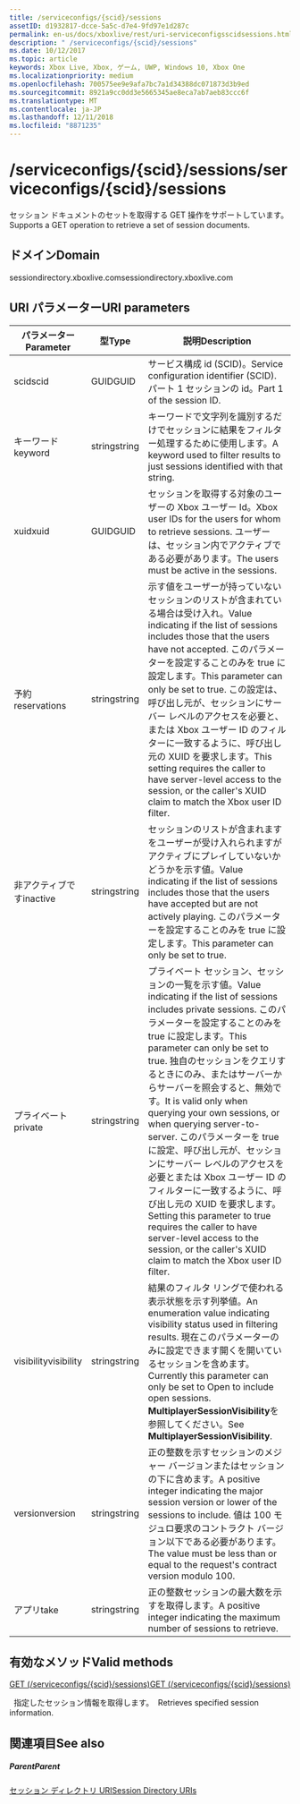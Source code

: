 ```yaml
---
title: /serviceconfigs/{scid}/sessions
assetID: d1932817-dcce-5a5c-d7e4-9fd97e1d287c
permalink: en-us/docs/xboxlive/rest/uri-serviceconfigsscidsessions.html
description: " /serviceconfigs/{scid}/sessions"
ms.date: 10/12/2017
ms.topic: article
keywords: Xbox Live, Xbox, ゲーム, UWP, Windows 10, Xbox One
ms.localizationpriority: medium
ms.openlocfilehash: 700575ee9e9afa7bc7a1d34388dc071873d3b9ed
ms.sourcegitcommit: 8921a9cc0dd3e5665345ae8eca7ab7aeb83ccc6f
ms.translationtype: MT
ms.contentlocale: ja-JP
ms.lasthandoff: 12/11/2018
ms.locfileid: "8871235"
---
```

# <a name="serviceconfigsscidsessions"></a><span data-ttu-id="ba759-104">/serviceconfigs/{scid}/sessions</span><span class="sxs-lookup"><span data-stu-id="ba759-104">/serviceconfigs/{scid}/sessions</span></span>
<span data-ttu-id="ba759-105">セッション ドキュメントのセットを取得する GET 操作をサポートしています。</span><span class="sxs-lookup"><span data-stu-id="ba759-105">Supports a GET operation to retrieve a set of session documents.</span></span> 
<a id="ID4EO"></a>

 
## <a name="domain"></a><span data-ttu-id="ba759-106">ドメイン</span><span class="sxs-lookup"><span data-stu-id="ba759-106">Domain</span></span>
<span data-ttu-id="ba759-107">sessiondirectory.xboxlive.com</span><span class="sxs-lookup"><span data-stu-id="ba759-107">sessiondirectory.xboxlive.com</span></span>  
<a id="ID4ET"></a>

 
## <a name="uri-parameters"></a><span data-ttu-id="ba759-108">URI パラメーター</span><span class="sxs-lookup"><span data-stu-id="ba759-108">URI parameters</span></span>
 
| <span data-ttu-id="ba759-109">パラメーター</span><span class="sxs-lookup"><span data-stu-id="ba759-109">Parameter</span></span>| <span data-ttu-id="ba759-110">型</span><span class="sxs-lookup"><span data-stu-id="ba759-110">Type</span></span>| <span data-ttu-id="ba759-111">説明</span><span class="sxs-lookup"><span data-stu-id="ba759-111">Description</span></span>| 
| --- | --- | --- | 
| <span data-ttu-id="ba759-112">scid</span><span class="sxs-lookup"><span data-stu-id="ba759-112">scid</span></span>| <span data-ttu-id="ba759-113">GUID</span><span class="sxs-lookup"><span data-stu-id="ba759-113">GUID</span></span>| <span data-ttu-id="ba759-114">サービス構成 id (SCID)。</span><span class="sxs-lookup"><span data-stu-id="ba759-114">Service configuration identifier (SCID).</span></span> <span data-ttu-id="ba759-115">パート 1 セッションの id。</span><span class="sxs-lookup"><span data-stu-id="ba759-115">Part 1 of the session ID.</span></span>| 
| <span data-ttu-id="ba759-116">キーワード</span><span class="sxs-lookup"><span data-stu-id="ba759-116">keyword</span></span>| <span data-ttu-id="ba759-117">string</span><span class="sxs-lookup"><span data-stu-id="ba759-117">string</span></span>| <span data-ttu-id="ba759-118">キーワードで文字列を識別するだけでセッションに結果をフィルター処理するために使用します。</span><span class="sxs-lookup"><span data-stu-id="ba759-118">A keyword used to filter results to just sessions identified with that string.</span></span>| 
| <span data-ttu-id="ba759-119">xuid</span><span class="sxs-lookup"><span data-stu-id="ba759-119">xuid</span></span>| <span data-ttu-id="ba759-120">GUID</span><span class="sxs-lookup"><span data-stu-id="ba759-120">GUID</span></span>| <span data-ttu-id="ba759-121">セッションを取得する対象のユーザーの Xbox ユーザー Id。</span><span class="sxs-lookup"><span data-stu-id="ba759-121">Xbox user IDs for the users for whom to retrieve sessions.</span></span> <span data-ttu-id="ba759-122">ユーザーは、セッション内でアクティブである必要があります。</span><span class="sxs-lookup"><span data-stu-id="ba759-122">The users must be active in the sessions.</span></span>| 
| <span data-ttu-id="ba759-123">予約</span><span class="sxs-lookup"><span data-stu-id="ba759-123">reservations</span></span>| <span data-ttu-id="ba759-124">string</span><span class="sxs-lookup"><span data-stu-id="ba759-124">string</span></span>| <span data-ttu-id="ba759-125">示す値をユーザーが持っていないセッションのリストが含まれている場合は受け入れ。</span><span class="sxs-lookup"><span data-stu-id="ba759-125">Value indicating if the list of sessions includes those that the users have not accepted.</span></span> <span data-ttu-id="ba759-126">このパラメーターを設定することのみを true に設定します。</span><span class="sxs-lookup"><span data-stu-id="ba759-126">This parameter can only be set to true.</span></span> <span data-ttu-id="ba759-127">この設定は、呼び出し元が、セッションにサーバー レベルのアクセスを必要と、または Xbox ユーザー ID のフィルターに一致するように、呼び出し元の XUID を要求します。</span><span class="sxs-lookup"><span data-stu-id="ba759-127">This setting requires the caller to have server-level access to the session, or the caller's XUID claim to match the Xbox user ID filter.</span></span> | 
| <span data-ttu-id="ba759-128">非アクティブです</span><span class="sxs-lookup"><span data-stu-id="ba759-128">inactive</span></span>| <span data-ttu-id="ba759-129">string</span><span class="sxs-lookup"><span data-stu-id="ba759-129">string</span></span>| <span data-ttu-id="ba759-130">セッションのリストが含まれますをユーザーが受け入れられますがアクティブにプレイしていないかどうかを示す値。</span><span class="sxs-lookup"><span data-stu-id="ba759-130">Value indicating if the list of sessions includes those that the users have accepted but are not actively playing.</span></span> <span data-ttu-id="ba759-131">このパラメーターを設定することのみを true に設定します。</span><span class="sxs-lookup"><span data-stu-id="ba759-131">This parameter can only be set to true.</span></span>| 
| <span data-ttu-id="ba759-132">プライベート</span><span class="sxs-lookup"><span data-stu-id="ba759-132">private</span></span>| <span data-ttu-id="ba759-133">string</span><span class="sxs-lookup"><span data-stu-id="ba759-133">string</span></span>| <span data-ttu-id="ba759-134">プライベート セッション、セッションの一覧を示す値。</span><span class="sxs-lookup"><span data-stu-id="ba759-134">Value indicating if the list of sessions includes private sessions.</span></span> <span data-ttu-id="ba759-135">このパラメーターを設定することのみを true に設定します。</span><span class="sxs-lookup"><span data-stu-id="ba759-135">This parameter can only be set to true.</span></span> <span data-ttu-id="ba759-136">独自のセッションをクエリするときにのみ、またはサーバーからサーバーを照会すると、無効です。</span><span class="sxs-lookup"><span data-stu-id="ba759-136">It is valid only when querying your own sessions, or when querying server-to-server.</span></span> <span data-ttu-id="ba759-137">このパラメーターを true に設定、呼び出し元が、セッションにサーバー レベルのアクセスを必要とまたは Xbox ユーザー ID のフィルターに一致するように、呼び出し元の XUID を要求します。</span><span class="sxs-lookup"><span data-stu-id="ba759-137">Setting this parameter to true requires the caller to have server-level access to the session, or the caller's XUID claim to match the Xbox user ID filter.</span></span> | 
| <span data-ttu-id="ba759-138">visibility</span><span class="sxs-lookup"><span data-stu-id="ba759-138">visibility</span></span>| <span data-ttu-id="ba759-139">string</span><span class="sxs-lookup"><span data-stu-id="ba759-139">string</span></span>| <span data-ttu-id="ba759-140">結果のフィルタ リングで使われる表示状態を示す列挙値。</span><span class="sxs-lookup"><span data-stu-id="ba759-140">An enumeration value indicating visibility status used in filtering results.</span></span> <span data-ttu-id="ba759-141">現在このパラメーターのみに設定できます開くを開いているセッションを含めます。</span><span class="sxs-lookup"><span data-stu-id="ba759-141">Currently this parameter can only be set to Open to include open sessions.</span></span> <span data-ttu-id="ba759-142"><b>MultiplayerSessionVisibility</b>を参照してください。</span><span class="sxs-lookup"><span data-stu-id="ba759-142">See <b>MultiplayerSessionVisibility</b>.</span></span>| 
| <span data-ttu-id="ba759-143">version</span><span class="sxs-lookup"><span data-stu-id="ba759-143">version</span></span>| <span data-ttu-id="ba759-144">string</span><span class="sxs-lookup"><span data-stu-id="ba759-144">string</span></span>| <span data-ttu-id="ba759-145">正の整数を示すセッションのメジャー バージョンまたはセッションの下に含めます。</span><span class="sxs-lookup"><span data-stu-id="ba759-145">A positive integer indicating the major session version or lower of the sessions to include.</span></span> <span data-ttu-id="ba759-146">値は 100 モジュロ要求のコントラクト バージョン以下である必要があります。</span><span class="sxs-lookup"><span data-stu-id="ba759-146">The value must be less than or equal to the request's contract version modulo 100.</span></span>| 
| <span data-ttu-id="ba759-147">アプリ</span><span class="sxs-lookup"><span data-stu-id="ba759-147">take</span></span>| <span data-ttu-id="ba759-148">string</span><span class="sxs-lookup"><span data-stu-id="ba759-148">string</span></span>| <span data-ttu-id="ba759-149">正の整数セッションの最大数を示すを取得します。</span><span class="sxs-lookup"><span data-stu-id="ba759-149">A positive integer indicating the maximum number of sessions to retrieve.</span></span>| 
  
<a id="ID4E1D"></a>

 
## <a name="valid-methods"></a><span data-ttu-id="ba759-150">有効なメソッド</span><span class="sxs-lookup"><span data-stu-id="ba759-150">Valid methods</span></span>

[<span data-ttu-id="ba759-151">GET (/serviceconfigs/{scid}/sessions)</span><span class="sxs-lookup"><span data-stu-id="ba759-151">GET (/serviceconfigs/{scid}/sessions)</span></span>](uri-serviceconfigsscidsessionsget.md)

<span data-ttu-id="ba759-152">&nbsp;&nbsp;指定したセッション情報を取得します。</span><span class="sxs-lookup"><span data-stu-id="ba759-152">&nbsp;&nbsp;Retrieves specified session information.</span></span>
 
<a id="ID4EEE"></a>

 
## <a name="see-also"></a><span data-ttu-id="ba759-153">関連項目</span><span class="sxs-lookup"><span data-stu-id="ba759-153">See also</span></span>
 
<a id="ID4EGE"></a>

 
##### <a name="parent"></a><span data-ttu-id="ba759-154">Parent</span><span class="sxs-lookup"><span data-stu-id="ba759-154">Parent</span></span> 

[<span data-ttu-id="ba759-155">セッション ディレクトリ URI</span><span class="sxs-lookup"><span data-stu-id="ba759-155">Session Directory URIs</span></span>](atoc-reference-sessiondirectory.md)

   